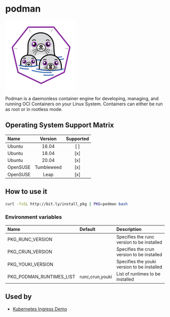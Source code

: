 # podman

![Logo](../../docs/img/podman.png)

Podman is a daemonless container engine for developing, managing, and
running OCI Containers on your Linux System. Containers can either be
run as root or in rootless mode.

## Operating System Support Matrix

| Name     |  Version   | Supported |
| :------- | :--------: | :-------: |
| Ubuntu   |   16.04    |    [ ]    |
| Ubuntu   |   18.04    |    [x]    |
| Ubuntu   |   20.04    |    [x]    |
| OpenSUSE | Tumbleweed |    [x]    |
| OpenSUSE |    Leap    |    [x]    |

## How to use it

```bash
curl -fsSL http://bit.ly/install_pkg | PKG=podman bash
```

### Environment variables

| Name                     | Default         | Description                                 |
| :----------------------- | :-------------- | :------------------------------------------ |
| PKG_RUNC_VERSION         |                 | Specifies the runc version to be installed  |
| PKG_CRUN_VERSION         |                 | Specifies the crun version to be installed  |
| PKG_YOUKI_VERSION        |                 | Specifies the youki version to be installed |
| PKG_PODMAN_RUNTIMES_LIST | runc,crun,youki | List of runtimes to be installed            |

## Used by

- [Kubernetes Ingress Demo](https://github.com/electrocucaracha/k8s-Ingress-demo)
